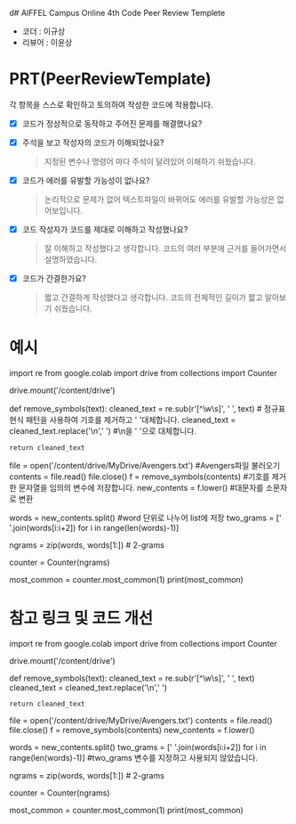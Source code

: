 d# AIFFEL Campus Online 4th Code Peer Review Templete
- 코더 : 이규상
- 리뷰어 : 이윤상


# PRT(PeerReviewTemplate) 
각 항목을 스스로 확인하고 토의하여 작성한 코드에 적용합니다.

- [X] 코드가 정상적으로 동작하고 주어진 문제를 해결했나요?
  
- [X] 주석을 보고 작성자의 코드가 이해되었나요?
  > 지정된 변수나 명령어 마다 주석이 달려있어 이해하기 쉬웠습니다.
- [X] 코드가 에러를 유발할 가능성이 없나요?
  > 논리적으로 문제가 없어 텍스트파일이 바뀌어도 에러를 유발할 가능성은 없어보입니다.
- [X] 코드 작성자가 코드를 제대로 이해하고 작성했나요?
  > 잘 이해하고 작성했다고 생각합니다. 코드의 여러 부분에 근거를 들어가면서 설명하였습니다.
- [X] 코드가 간결한가요?
  > 짧고 간결하게 작성했다고 생각합니다. 코드의 전체적인 길이가 짧고 알아보기 쉬웠습니다.

# 예시
import re
from google.colab import drive
from collections import Counter

drive.mount('/content/drive')

def remove_symbols(text):
    cleaned_text = re.sub(r'[^\w\s]', ' ', text)  # 정규표현식 패턴을 사용하여 기호를 제거하고 ' '대체합니다.
    cleaned_text = cleaned_text.replace('\n',' ') #\n을 ' '으로 대체합니다.

    return cleaned_text

file = open('/content/drive/MyDrive/Avengers.txt') #Avengers파일 불러오기
contents = file.read()
file.close()
f = remove_symbols(contents) #기호를 제거한 문자열을 임의의 변수에 저장합니다.
new_contents = f.lower() #대문자를 소문자로 변환

words = new_contents.split() #word 단위로 나누어 list에 저장
two_grams = [' '.join(words[i:i+2]) for i in range(len(words)-1)]

ngrams = zip(words, words[1:]) # 2-grams

counter = Counter(ngrams)

most_common = counter.most_common(1)
print(most_common)


# 참고 링크 및 코드 개선
import re
from google.colab import drive
from collections import Counter

drive.mount('/content/drive')

def remove_symbols(text):
    cleaned_text = re.sub(r'[^\w\s]', ' ', text)  
    cleaned_text = cleaned_text.replace('\n',' ') 

    return cleaned_text

file = open('/content/drive/MyDrive/Avengers.txt') 
contents = file.read()
file.close()
f = remove_symbols(contents) 
new_contents = f.lower() 

words = new_contents.split() 
two_grams = [' '.join(words[i:i+2]) for i in range(len(words)-1)]                       #two_grams 변수를 지정하고 사용되지 않았습니다.

ngrams = zip(words, words[1:]) # 2-grams

counter = Counter(ngrams)

most_common = counter.most_common(1)
print(most_common)

